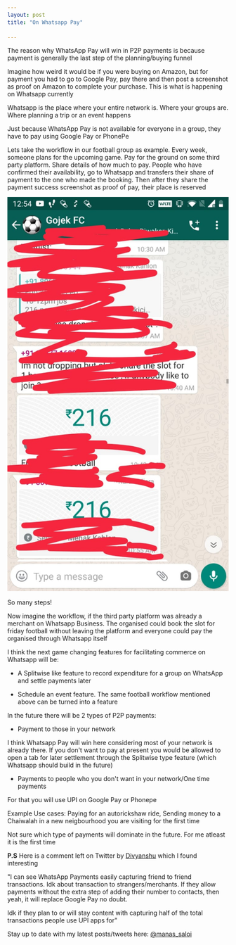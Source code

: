 ```yaml
---
layout: post
title: "On Whatsapp Pay"

---
```


The reason why WhatsApp Pay will win in P2P payments is because payment is generally the last step of the planning/buying funnel

Imagine how weird it would be if you were buying on Amazon, but for payment you had to go to Google Pay, pay there and then post a screenshot as proof on Amazon to complete your purchase. This is what is happening on Whatsapp currently

Whatsapp is the place where your entire network is. Where your groups are. Where planning a trip or an event happens

Just because WhatsApp Pay is not available for everyone in a group, they have to pay using Google Pay or PhonePe

Lets take the workflow in our football group as example. Every week, someone plans for the upcoming game. Pay for the ground on some third party platform. Share details of how much to pay. People who have confirmed their availability, go to Whatsapp and transfers their share of payment to the one who made the booking. Then after they share the payment success screenshot as proof of pay, their place is reserved

![Whatsapp Pay](/assets/img/whatsapp_pay.png)

So many steps!

Now imagine the workflow, if the third party platform was already a merchant on Whatsapp Business. The organised could book the slot for friday football without leaving the platform and everyone could pay the organised through Whatsapp itself

I think the next game changing features for facilitating commerce on Whatsapp will be:

- A Splitwise like feature to record expenditure for a group on WhatsApp and settle payments later

- Schedule an event feature. The same football workflow mentioned above can be turned into a feature

In the future there will be 2 types of P2P payments:

- Payment to those in your network

I think Whatsapp Pay will win here considering most of your network is already there. If you don't want to pay at present you would be allowed to open a tab for later settlement through the Splitwise type feature (which Whatsapp should build in the future)

- Payments to people who you don't want in your network/One time payments

For that you will use UPI on Google Pay or Phonepe

Example Use cases: Paying for an autorickshaw ride, Sending money to a Chaiwalah in a new neigbourhood you are visiting for the first time

Not sure which type of payments will dominate in the future. For me atleast it is the first time


**P.S** Here is a comment left on Twitter by [Divyanshu](https://twitter.com/DivDagar) which I found interesting  

"I can see WhatsApp Payments easily capturing friend to friend transactions. Idk about transaction to strangers/merchants. If they allow payments without the extra step of adding their number to contacts, then yeah, it will replace Google Pay no doubt.

Idk if they plan to or will stay content with capturing half of the total transactions people use UPI apps for"

Stay up to date with my latest posts/tweets here: [@manas_saloi](http://twitter.com/manas_saloi)
